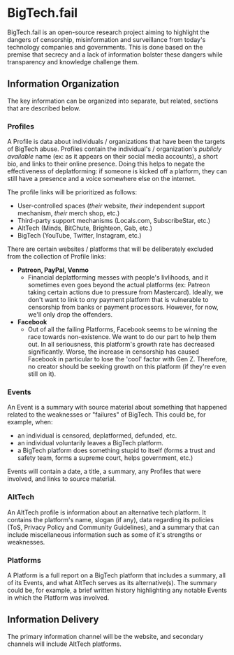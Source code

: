 # BigTech.fail

BigTech.fail is an open-source research project aiming to highlight the dangers of censorship, misinformation and surveillance from today's technology companies and governments.
This is done based on the premise that secrecy and a lack of information bolster these dangers while transparency and knowledge challenge them.

## Information Organization

The key information can be organized into separate, but related, sections that are described below.

### Profiles

A Profile is data about individuals / organizations that have been the targets of BigTech abuse.
Profiles contain the individual's / organization's _publicly available_ name (ex: as it appears on their social media accounts), a short bio, and links to their online presence.
Doing this helps to negate the effectiveness of deplatforming: if someone is kicked off a platform, they can still have a presence and a voice somewhere else on the internet.

The profile links will be prioritized as follows:
- User-controlled spaces (_their_ website, _their_ independent support mechanism, _their_ merch shop, etc.)
- Third-party support mechanisms (Locals.com, SubscribeStar, etc.)
- AltTech (Minds, BitChute, Brighteon, Gab, etc.)
- BigTech (YouTube, Twitter, Instagram, etc.)

There are certain websites / platforms that will be deliberately excluded from the collection of Profile links:
- **Patreon, PayPal, Venmo**
  - Financial deplatforming messes with people's livlihoods, and it sometimes even goes beyond the actual platforms (ex: Patreon taking certain actions due to pressure from Mastercard). Ideally, we don't want to link to _any_ payment platform that is vulnerable to censorship from banks or payment processors. However, for now, we'll only drop the offenders.
- **Facebook**
  - Out of all the failing Platforms, Facebook seems to be winning the race towards non-existence. We want to do our part to help them out. In all seriousness, this platform's growth rate has decreased significantly. Worse, the increase in censorship has caused Facebook in particular to lose the 'cool' factor with Gen Z. Therefore, no creator should be seeking growth on this platform (if they're even still on it).

### Events

An Event is a summary with source material about something that happened related to the weaknesses or "failures" of BigTech.
This could be, for example, when:
- an individual is censored, deplatformed, defunded, etc.
- an individual voluntarily leaves a BigTech platform.
- a BigTech platform does something stupid to itself (forms a trust and safety team, forms a supreme court, helps government, etc.)

Events will contain a date, a title, a summary, any Profiles that were involved, and links to source material.

### AltTech

An AltTech profile is information about an alternative tech platform.
It contains the platform's name, slogan (if any), data regarding its policies (ToS, Privacy Policy and Community Guidelines), and a summary that can include miscellaneous information such as some of it's strengths or weaknesses.

### Platforms

A Platform is a full report on a BigTech platform that includes a summary, all of its Events, and what AltTech serves as its alternative(s).
The summary could be, for example, a brief written history highlighting any notable Events in which the Platform was involved.

## Information Delivery

The primary information channel will be the website, and secondary channels will include AltTech platforms.
